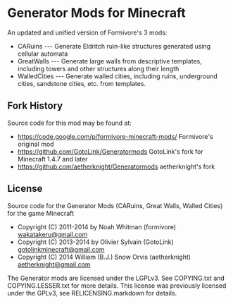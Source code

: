 # Generator Mods for Minecraft

An updated and unified version of Formivore's 3 mods:

* CARuins --- Generate Eldritch ruin-like structures generated using cellular automata
* GreatWalls --- Generate large walls from descriptive templates, including towers and other structures along their length
* WalledCities --- Generate walled cities, including ruins, underground cities, sandstone cities, etc. from templates.

## Fork History

Source code for this mod may be found at:

* https://code.google.com/p/formivore-minecraft-mods/ Formivore's original mod
* https://github.com/GotoLink/Generatormods GotoLink's fork for Minecraft 1.4.7 and later
* https://github.com/aetherknight/Generatormods aetherknight's fork

## License

Source code for the Generator Mods (CARuins, Great Walls, Walled Cities) for the game Minecraft
* Copyright (C) 2011-2014 by Noah Whitman (formivore) <wakatakeru@gmail.com>
* Copyright (C) 2013-2014 by Olivier Sylvain (GotoLink) <gotolinkminecraft@gmail.com>
* Copyright (C) 2014 William (B.J.) Snow Orvis (aetherknight) <aetherknight@gmail.com>

The Generator mods are licensed under the LGPLv3. See COPYING.txt and
COPYING.LESSER.txt for more details. This license was previously licensed under
the GPLv3, see RELICENSING.markdown for details.
